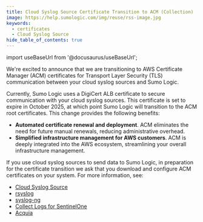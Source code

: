 ```yaml
---
title: Cloud Syslog Source Certificate Transition to ACM (Collection)
image: https://help.sumologic.com/img/reuse/rss-image.jpg
keywords:
  - certificates
  - Cloud Syslog Source
hide_table_of_contents: true    
---
```


import useBaseUrl from '@docusaurus/useBaseUrl';

We're excited to announce that we are transitioning to AWS Certificate Manager (ACM) certificates for Transport Layer Security (TLS) communication between your cloud syslog sources and Sumo Logic.

Currently, Sumo Logic uses a DigiCert ALB certificate to secure communication with your cloud syslog sources. This certificate is set to expire in October 2025, at which point Sumo Logic will transition to the ACM root certificates. This change provides the following benefits:
* **Automated certificate renewal and deployment**. ACM eliminates the need for future manual renewals, reducing administrative overhead.
* **Simplified infrastructure management for AWS customers**. ACM is deeply integrated into the AWS ecosystem, streamlining your overall infrastructure management. 

If you use cloud syslog sources to send data to Sumo Logic, in preparation for the certificate transition we ask that you download and configure ACM certificates on your system. For more information, see:
* [Cloud Syslog Source](/docs/send-data/hosted-collectors/cloud-syslog-source/)
* [rsyslog](/docs/send-data/hosted-collectors/cloud-syslog-source/rsyslog)
* [syslog-ng](/docs/send-data/hosted-collectors/cloud-syslog-source/syslog-ng/)
* [Collect Logs for SentinelOne](/docs/send-data/collect-from-other-data-sources/collect-logs-sentinelone/)
* [Acquia](/docs/integrations/saas-cloud/acquia/#step-2-configure-a-source)
